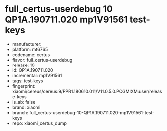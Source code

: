 # full_certus-userdebug 10 QP1A.190711.020 mp1V91561 test-keys
- manufacturer: 
- platform: mt6765
- codename: certus
- flavor: full_certus-userdebug
- release: 10
- id: QP1A.190711.020
- incremental: mp1V91561
- tags: test-keys
- fingerprint: xiaomi/cereus/cereus:9/PPR1.180610.011/V11.0.5.0.PCGMIXM:user/release-keys
- is_ab: false
- brand: xiaomi
- branch: full_certus-userdebug-10-QP1A.190711.020-mp1V91561-test-keys
- repo: xiaomi_certus_dump
